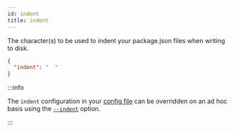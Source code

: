 ```yaml
---
id: indent
title: indent
---
```


The character(s) to be used to indent your package.json files when writing to
disk.

```json
{
  "indent": "  "
}
```

:::info

The `indent` configuration in your [config file](../config-file.md) can be
overridden on an ad hoc basis using the [`--indent`](../option/indent.md)
option.

:::
